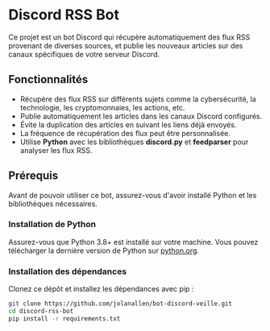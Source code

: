 # Discord RSS Bot

Ce projet est un bot Discord qui récupère automatiquement des flux RSS provenant de diverses sources, et publie les nouveaux articles sur des canaux spécifiques de votre serveur Discord.

## Fonctionnalités

- Récupère des flux RSS sur différents sujets comme la cybersécurité, la technologie, les cryptomonnaies, les actions, etc.
- Publie automatiquement les articles dans les canaux Discord configurés.
- Évite la duplication des articles en suivant les liens déjà envoyés.
- La fréquence de récupération des flux peut être personnalisée.
- Utilise **Python** avec les bibliothèques **discord.py** et **feedparser** pour analyser les flux RSS.

## Prérequis

Avant de pouvoir utiliser ce bot, assurez-vous d'avoir installé Python et les bibliothèques nécessaires.

### Installation de Python

Assurez-vous que Python 3.8+ est installé sur votre machine. Vous pouvez télécharger la dernière version de Python sur [python.org](https://www.python.org/downloads/).

### Installation des dépendances

Clonez ce dépôt et installez les dépendances avec pip :

```bash
git clone https://github.com/jolanallen/bot-discord-veille.git
cd discord-rss-bot
pip install -r requirements.txt
